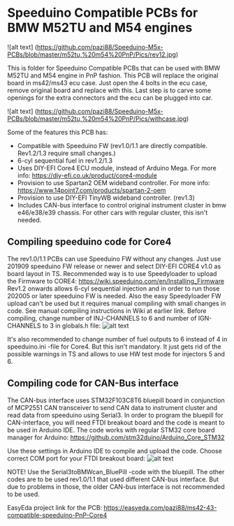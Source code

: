 # Speeduino Compatible PCBs for BMW M52TU and M54 engines
![alt text] (https://github.com/pazi88/Speeduino-M5x-PCBs/blob/master/m52tu,%20m54%20PnP/Pics/rev12.jpg)

This is folder for Speeduino Compatible PCBs that can be used with BMW M52TU and M54 engine in PnP fashion. This PCB will replace the
original board in ms42/ms43 ecu case. Just open the 4 bolts in the ecu case, remove original board and replace with this. Last step is
to carve some openings for the extra connectors and the ecu can be plugged into car.

![alt text] (https://github.com/pazi88/Speeduino-M5x-PCBs/blob/master/m52tu,%20m54%20PnP/Pics/withcase.jpg)

Some of the features this PCB has:
- Compatible with Speeduino FW (rev1.0/1.1 are directly compatible. Rev1.2/1.3 require small changes.)
- 6-cyl sequential fuel in rev1.2/1.3
- Uses DIY-EFI Core4 ECU module, instead of Arduino Mega. For more info: https://diy-efi.co.uk/product/core4-module
- Provision to use Spartan2 OEM wideband controller. For more info: https://www.14point7.com/products/spartan-2-oem
- Provision to use DIY-EFI TinyWB wideband controller. (rev1.3)
- Includes CAN-bus interface to control original instrument cluster in bmw e46/e38/e39 chassis. For other cars with regular cluster, this isn't needed.

## Compiling speeduino code for Core4

The rev1.0/1.1 PCBs can use Speeduino FW without any changes. Just use 201909 speeduino FW release or newer and select DIY-EFI CORE4 v1.0 as board layout in TS.
Recommended way is to use Speedyloader to upload the Firmware to CORE4: https://wiki.speeduino.com/en/Installing_Firmware Rev1.2 onwards allows 6-cyl sequential 
injection and in order to run those 202005 or later speeduino FW is needed. Also the easy Speedyloader FW upload can't be used but it requires manual compiling
with small changes in code. See manual compiling instructions in Wiki at earlier link. Before compiling, change number of INJ-CHANNELS to 6 and number of IGN-CHANNELS
to 3 in globals.h file:
![alt text](https://pazi88.kuvat.fi/kuvat/Projektikuvat/Random%20projektit/speeduino/Settings.png?img=smaller)

It's also recommended to change number of fuel outputs to 6 instead of 4 in speeduino.ini -file for Core4. But this isn't mandatory. It just gets rid of the possible
warnings in TS and allows to use HW test mode for injectors 5 and 6.

## Compiling code for CAN-Bus interface

The CAN-bus interface uses STM32F103C8T6 bluepill board in conjunction of MCP2551 CAN transceiver to send CAN data to instrument cluster and read
data from speeduino using Serial3. In order to program the bluepill for CAN-interface, you will need FTDI breakout board and the code is meant to be 
used in Arduino IDE. The code works with regular STM32 core board manager for Arduino: https://github.com/stm32duino/Arduino_Core_STM32

Use these settings in Arduino IDE to compile and upload the code. Choose correct COM port for your FTDI breakout board:
![alt text](https://raw.githubusercontent.com/pazi88/8Ch-EGT/master/Arduino%20IDE%20settings.png)

NOTE! Use the Serial3toBMWcan_BluePill -code with the bluepill. The other codes are to be used rev1.0/1.1 that used different CAN-bus interface. But
due to problems in those, the older CAN-bus interface is not recommended to be used.


EasyEda project link for the PCB: https://easyeda.com/pazi88/ms42-43-compatible-speeduino-PnP-Core4
